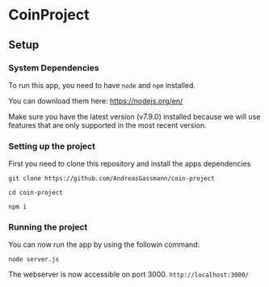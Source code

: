 # CoinProject

## Setup

### System Dependencies

To run this app, you need to have `node` and `npm` installed.

You can download them here: https://nodejs.org/en/

Make sure you have the latest version (v7.9.0) installed because we will use features that are only supported in the most recent version.

### Setting up the project

First you need to clone this repository and install the apps dependencies

```
git clone https://github.com/AndreasGassmann/coin-project

cd coin-project

npm i
```

### Running the project

You can now run the app by using the followin command:

```
node server.js
```

The webserver is now accessible on port 3000. `http://localhost:3000/`

